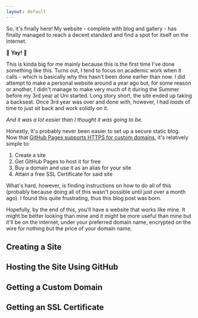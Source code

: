 ```yaml
---
layout: default
---
```


So, it's finally here! My website - complete with blog and gallery - has finally managed to reach a decent standard and find a spot for itself on the internet.

:tada: **Yay!** :tada:

This is kinda big for me mainly because this is the first time I've done something like this. Turns out, I tend to focus on academic work when it calls - which is basically why this hasn't been done earlier than now. I did attempt to make a personal website around a year ago but, for some reason or another, I didn't manage to make very much of it during the Summer before my 3rd year at Uni started. Long story short, the site ended up taking a backseat. Once 3rd year was over and done with, however, I had *loads* of time to just sit back and work solidly on it.

*And it was a lot easier than I thought it was going to be.*

Honestly, It's probably never been easier to set up a secure static blog. Now that [GitHub Pages supports HTTPS for custom domains](https://blog.github.com/2018-05-01-github-pages-custom-domains-https/), it's relatively simple to:

1. Create a site
2. Get GitHub Pages to host it for free
3. Buy a domain and use it as an alias for your site
4. Attain a free SSL Certificate for said site

What's hard, however, is finding instructions on how to do all of this (probably because doing all of this wasn't possible until just over a month ago). I found this quite frustrating, thus this blog post was born.

Hopefully, by the end of this, you'll have a website that works like mine. It might be better looking than mine and it might be more useful than mine but it'll be on the internet, under your preferred domain name, encrypted on the wire for nothing but the price of your domain name.

## Creating a Site

## Hosting the Site Using GitHub

## Getting a Custom Domain

## Getting an SSL Certificate